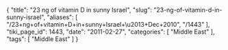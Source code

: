 {
    "title": "23 ng of vitamin D in sunny Israel",
    "slug": "23-ng-of-vitamin-d-in-sunny-israel",
    "aliases": [
        "/23+ng+of+vitamin+D+in+sunny+Israel+\u2013+Dec+2010",
        "/1443"
    ],
    "tiki_page_id": 1443,
    "date": "2011-02-27",
    "categories": [
        "Middle East"
    ],
    "tags": [
        "Middle East"
    ]
}